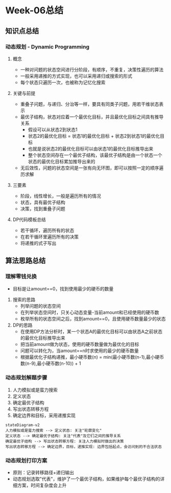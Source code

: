 # Week-06总结

## 知识点总结

### 动态规划 - Dynamic Programming
1. 概念
    - 一种对问题的状态空间进行分阶段，有顺序，不重复，决策性遍历的算法
    - 一般采用递推的方式实现，也可以采用递归或搜索的形式
    - 每个状态只遍历一次，也被称为记忆化搜索
    
2. 关键与前提
    - 重叠子问题，与递归、分治等一样，要具有同类子问题，用若干维状态表示
    - 最优子结构，状态对应着一个最优化目标，并且最优化目标之间具有推导关系
         - 假设可以从状态2到状态1
         - 状态2的最优化目标 = 状态1的最优化目标 + 状态2到状态1的最优化目标
         - 也就是说状态2的最优化目标可以由状态1的最优化目标推导出来
         - 整个状态空间存在一个最优子结构，该最优子结构是由一个状态一个状态的最优化目标累加推导出来的
    - 无后效性，问题的状态空间是一张有向无环图，即可以按照一定的顺序遍历求解

3. 三要素
    - 阶段，线性增长，一般是遍历所有的情况
    - 状态，具有最优子结构
    - 决策，找到重叠子问题

4. DP代码模板总结
    - 若干循环，遍历所有的状态
    - 在若干循环里遍历所有的决策
    - 将递推的式子写出

## 算法思路总结

### 理解零钱兑换
   - 目标是让amount==0，找到使用最少的硬币的数量
   1. 搜索的思路
      - 列举问题的状态空间
      - 在列举状态空间时，只关心动态变量-当前amount和已经使用的硬币数
      - 枚举所有的状态空间之后，找到amount==0，且使用硬币数量最少的状态
   2. DP的思路
      - 在使用DP方法分析时，某一个状态A的最优化目标可以由状态A之前状态的最优化目标推导出来
      - 把当前amount做为状态，使用的硬币数量做为最优化的目标
      - 问题可以转化为，当amount==n时求使用的最少的硬币数量
      - 根据最优化子结构递推，最小硬币数(n) = min(最小硬币数(n-1),最小硬币数(n-9),最小硬币数(n-10)) + 1

### 动态规划解题步骤
1. 人力模拟或是蛮力搜索
2. 定义状态
3. 确定最优子结构
4. 写出状态转移方程
5. 确定边界和目标，采用递推实现
```mermaid
stateDiagram-v2
人力模拟或是蛮力搜索 --> 定义状态: 关注"轮廓变化"
定义状态 --> 确定最优子结构: 关注"代表"及它们之间的推导关系
确定最优子结构 --> 写出状态转移方程: 关注人力模拟时做出的决策
写出状态转移方程 --> 确定边界，目标，递推实现: 边界包括起点，会访问到的不合法状态
```

### 动态规划打印方案
   - 原则：记录转移路径+递归输出
   - 动态规划选取"代表"，维护了一个最优子结构，如果维护每个最优子结构的详细方案，时间复杂度会上升